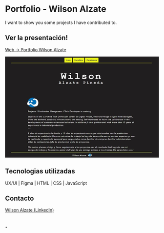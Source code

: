 # Portfolio - Wilson Alzate
I want to show you some projects I have contributed to.

## Ver la presentación!
[Web -> Portfolio Wilson Alzate](https://wilalz.github.io/Portfolio_Wilson/)

<!-- imagen -->
![app](https://github.com/Wilalz/Portfolio_Wilson/blob/7c5a97e2b5e76dc5064b1148b53777b9737f81cb/resources/proy3_baja.jpg)

## Tecnologias utilizadas
UX/UI | Figma | HTML | CSS | JavaScript

## Contacto
[Wilson Alzate (LinkedIn)](https://www.linkedin.com/in/wilson-alzate-pineda/)



## .

